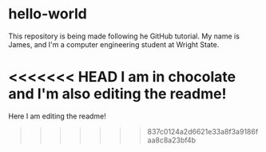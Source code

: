 # hello-world
This repository is being made following he GitHub tutorial.
My name is James, and I'm a computer engineering student at Wright State.

<<<<<<< HEAD
I am in chocolate and I'm also editing the readme!
=======
Here I am editing the readme!
>>>>>>> 837c0124a2d6621e33a8f3a9186faa8c8a23bf4b
